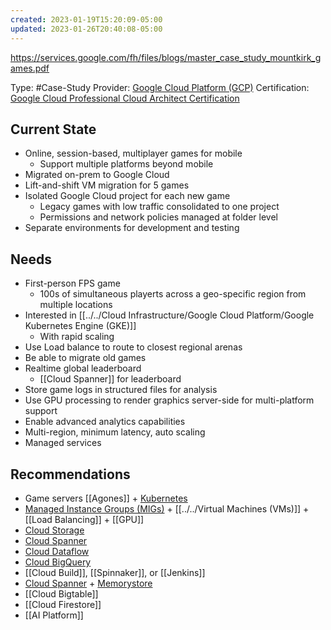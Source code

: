```yaml
---
created: 2023-01-19T15:20:09-05:00
updated: 2023-01-26T20:40:08-05:00
---
```

https://services.google.com/fh/files/blogs/master_case_study_mountkirk_games.pdf

Type: #Case-Study
Provider: [Google Cloud Platform (GCP)](../../Cloud%20Infrastructure/Google%20Cloud%20Platform%20(GCP).md)
Certification: [Google Cloud Professional Cloud Architect Certification](../Google%20Cloud%20Professional%20Cloud%20Architect%20Certification.md)

## Current State

- Online, session-based, multiplayer games for mobile
	- Support multiple platforms beyond mobile
- Migrated on-prem to Google Cloud
- Lift-and-shift VM migration for 5 games
- Isolated Google Cloud project for each new game
	- Legacy games with low traffic consolidated to one project
	- Permissions and network policies managed at folder level
- Separate environments for development and testing

## Needs

- First-person FPS game
	- 100s of simultaneous playerts across a geo-specific region from multiple locations
- Interested in [[../../Cloud Infrastructure/Google Cloud Platform/Google Kubernetes Engine (GKE)]]
	- With rapid scaling
- Use Load balance to route to closest regional arenas
- Be able to migrate old games
- Realtime global leaderboard
	-  [[Cloud Spanner]] for leaderboard
- Store game logs in structured files for analysis
- Use GPU processing to render graphics server-side for multi-platform support
- Enable advanced analytics capabilities
- Multi-region, minimum latency, auto scaling
- Managed services

## Recommendations

- Game servers [[Agones]] + [Kubernetes](Kubernetes)
- [Managed Instance Groups (MIGs)](../../Cloud%20Infrastructure/Google%20Cloud%20Platform/Managed%20Instance%20Groups%20(MIGs).md) + [[../../Virtual Machines (VMs)]] + [[Load Balancing]] + [[GPU]]
- [Cloud Storage](Cloud%20Storage)
- [Cloud Spanner](Cloud%20Spanner)
- [Cloud Dataflow](Cloud%20Dataflow)
- [Cloud BigQuery](../../Cloud%20Infrastructure/Google%20Cloud%20Platform/Cloud%20BigQuery.md)
- [[Cloud Build]], [[Spinnaker]], or [[Jenkins]]
- [Cloud Spanner](Cloud%20Spanner) + [Memorystore](Memorystore)
- [[Cloud Bigtable]]
- [[Cloud Firestore]]
- [[AI Platform]]

